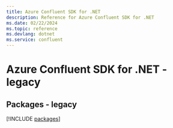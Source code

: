 ```yaml
---
title: Azure Confluent SDK for .NET
description: Reference for Azure Confluent SDK for .NET
ms.date: 02/22/2024
ms.topic: reference
ms.devlang: dotnet
ms.service: confluent
---
```

# Azure Confluent SDK for .NET - legacy
## Packages - legacy
[!INCLUDE [packages](confluent-index.md)]